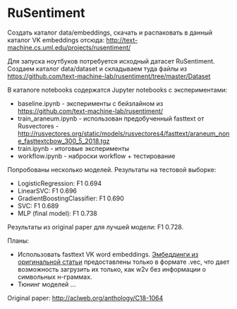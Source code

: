 RuSentiment
=======================================================

Создать каталог data/embeddings, скачать и распаковать в данный каталог
VK embeddings отсюда: http://text-machine.cs.uml.edu/projects/rusentiment/

Для запуска ноутбуков потребуется исходный датасет RuSentiment.
Создаем каталог data/dataset и складываем туда файлы из https://github.com/text-machine-lab/rusentiment/tree/master/Dataset

В каталоге notebooks содержатся Jupyter notebooks с экспериментами:
- baseline.ipynb - эксперименты с бейзлайном из https://github.com/text-machine-lab/rusentiment/
- train_araneum.ipynb - использован предобученный fasttext от Rusvectores - http://rusvectores.org/static/models/rusvectores4/fasttext/araneum_none_fasttextcbow_300_5_2018.tgz
- train.ipynb - итоговые эксперименты
- workflow.ipynb - наброски workflow + тестирование

Попробованы несколько моделей. Результаты на тестовой выборке:
- LogisticRegression: F1 0.694
- LinearSVC: F1 0.696
- GradientBoostingClassifier: F1 0.690
- SVC: F1 0.689
- MLP (final model): F1 0.738

Результаты из original paper для лучшей модели: F1 0.728.

Планы:
- Использовать fasttext VK word embeddings. [Эмбеддинги из оригинальной статьи](http://text-machine.cs.uml.edu/projects/rusentiment/) предоставлены только в формате .vec, что дает возможность загрузить их только, как w2v без информации о символьных н-граммах.
- Тюнинг моделей ...

Original paper: http://aclweb.org/anthology/C18-1064